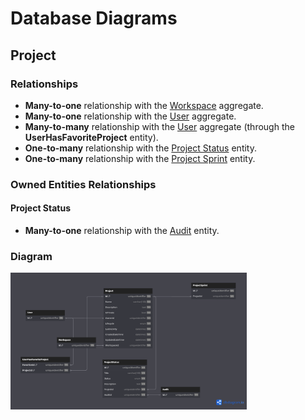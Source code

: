 # Database Diagrams

## Project

### Relationships

- **Many-to-one** relationship with the [Workspace](../../domain/aggregates/Aggregate.Workspace.md) aggregate.
- **Many-to-one** relationship with the [User](../../domain/aggregates/Aggregate.User.md) aggregate.
- **Many-to-many** relationship with the [User](../../domain/aggregates/Aggregate.User.md) aggregate
(through the **UserHasFavoriteProject** entity).
- **One-to-many** relationship with the [Project Status](../../domain/entities/project/Entity.ProjectStatus.md) entity.
- **One-to-many** relationship with the [Project Sprint](../../domain/aggregates/Aggregate.ProjectSprint.md) entity.

### Owned Entities Relationships

#### Project Status

- **Many-to-one** relationship with the [Audit](../../domain/entities/Entity.Audit.md) entity.

### Diagram

<img src="../../images/database-diagrams/aggregates/diagram.project.png" alt="Project Diagram" width="75%"/>
